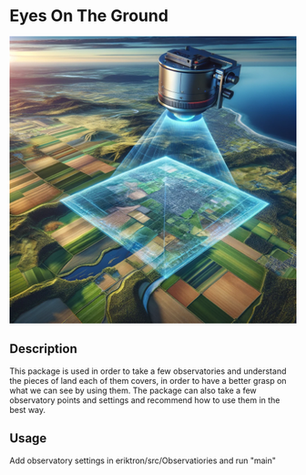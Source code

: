 # Eyes On The Ground

![Image of a camera scanning a piece of land](/build/Eriktron_image.png)

## Description
This package is used in order to take a few observatories and understand the pieces of land each of them covers, in order to have a better grasp on what we can see by using them.
The package can also take a few observatory points and settings and recommend how to use them in the best way.

## Usage
Add observatory settings in eriktron/src/Observatiories and run "main"
